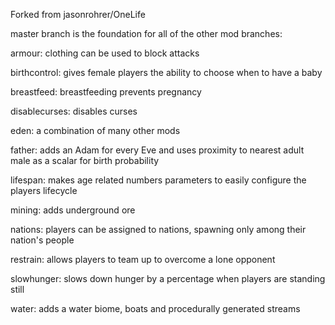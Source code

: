 Forked from jasonrohrer/OneLife

master branch is the foundation for all of the other mod branches:

armour: clothing can be used to block attacks

birthcontrol: gives female players the ability to choose when to have a baby

breastfeed: breastfeeding prevents pregnancy

disablecurses: disables curses

eden: a combination of many other mods

father: adds an Adam for every Eve and uses proximity to nearest adult male as a scalar for birth probability

lifespan: makes age related numbers parameters to easily configure the players lifecycle

mining: adds underground ore

nations: players can be assigned to nations, spawning only among their nation's people

restrain: allows players to team up to overcome a lone opponent

slowhunger: slows down hunger by a percentage when players are standing still

water: adds a water biome, boats and procedurally generated streams